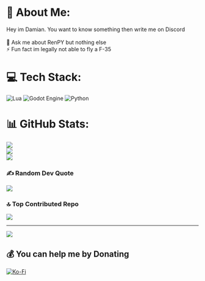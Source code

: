 # 💫 About Me:
Hey im Damian. You want to know something then write me on Discord<br><br>💬 Ask me about RenPY but nothing else<br>⚡ Fun fact im legally not able to fly a F-35


# 💻 Tech Stack:
![Lua](https://img.shields.io/badge/lua-%232C2D72.svg?style=for-the-badge&logo=lua&logoColor=white) ![Godot Engine](https://img.shields.io/badge/GODOT-%23FFFFFF.svg?style=for-the-badge&logo=godot-engine) ![Python](https://img.shields.io/badge/python-3670A0?style=for-the-badge&logo=python&logoColor=ffdd54)
# 📊 GitHub Stats:
![](https://github-readme-stats.vercel.app/api?username=Damian2809&theme=solarized-dark&hide_border=false&include_all_commits=true&count_private=false)<br/>
![](https://nirzak-streak-stats.vercel.app/?user=Damian2809&theme=solarized-dark&hide_border=false)<br/>
![](https://github-readme-stats.vercel.app/api/top-langs/?username=Damian2809&theme=solarized-dark&hide_border=false&include_all_commits=true&count_private=false&layout=compact)

### ✍️ Random Dev Quote
![](https://quotes-github-readme.vercel.app/api?type=vetical&theme=radical)

### 🔝 Top Contributed Repo
![](https://github-contributor-stats.vercel.app/api?username=Damian2809&limit=5&theme=dark&combine_all_yearly_contributions=true)

---
[![](https://visitcount.itsvg.in/api?id=Damian2809&icon=0&color=0)](https://visitcount.itsvg.in)

  ## 💰 You can help me by Donating
  [![Ko-Fi](https://img.shields.io/badge/Ko--fi-F16061?style=for-the-badge&logo=ko-fi&logoColor=white)](https://ko-fi.com/damian2809) 

  
